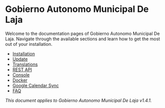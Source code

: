 # Gobierno Autonomo Municipal De Laja

Welcome to the documentation pages of Gobierno Autonomo Municipal De Laja. Navigate through the available sections and learn how to get the most out of your installation. 

- [Installation](installation-guide.md)
- [Update](update-guide.md)
- [Translations](manage-translations.md)
- [REST API](rest-api.md)
- [Console](console.md)
- [Docker](docker.md)
- [Google Calendar Sync](google-calendar-sync.md)
- [FAQ](faq.md)

*This document applies to Gobierno Autonomo Municipal De Laja v1.4.1.*
